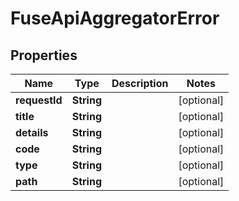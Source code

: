

# FuseApiAggregatorError


## Properties

| Name | Type | Description | Notes |
|------------ | ------------- | ------------- | -------------|
|**requestId** | **String** |  |  [optional] |
|**title** | **String** |  |  [optional] |
|**details** | **String** |  |  [optional] |
|**code** | **String** |  |  [optional] |
|**type** | **String** |  |  [optional] |
|**path** | **String** |  |  [optional] |



